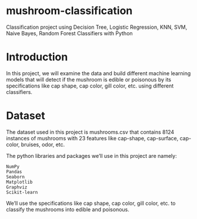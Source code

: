 # mushroom-classification

Classification project using Decision Tree, Logistic Regression, KNN, SVM, Naive Bayes, Random Forest Classifiers with Python

<h1>Introduction</h1>

In this project, we will examine the data and build different machine learning models that will detect if the mushroom is edible or poisonous by its specifications like cap shape, cap color, gill color, etc. using different classifiers.

<h1>Dataset</h1>

The dataset used in this project is mushrooms.csv that contains 8124 instances of mushrooms with 23 features like cap-shape, cap-surface, cap-color, bruises, odor, etc.

The python libraries and packages we’ll use in this project are namely:

    NumPy
    Pandas
    Seaborn
    Matplotlib
    Graphviz
    Scikit-learn

We’ll use the specifications like cap shape, cap color, gill color, etc. to classify the mushrooms into edible and poisonous.
